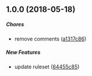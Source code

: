 ## 1.0.0 (2018-05-18)

##### Chores

*  remove comments ([a1317c86](https://code.flyacts.com/packages/tslint-config-flyacts/commit/a1317c86b21c2ca8b3fb83828fa9cac7df01f5c1))

##### New Features

*  update ruleset ([64455c85](https://code.flyacts.com/packages/tslint-config-flyacts/commit/64455c8522ff1f4e3c2734353bf72edd5cf00e8a))

